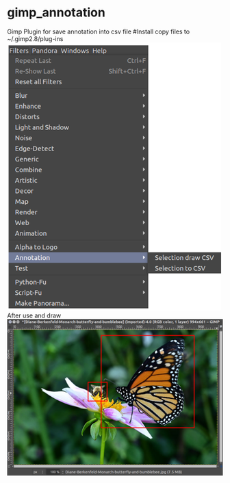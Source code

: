 # gimp_annotation
Gimp Plugin for save annotation into csv file
#Install
copy files to
~/.gimp2.8/plug-ins
<br>
<img src="gimp_annotation_menu.png" width="500"/>
<br>
After use and draw
<img src="gimp_annotation_sample.png" width="600"/>

